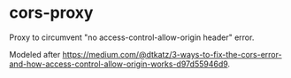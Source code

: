 # cors-proxy

Proxy to circumvent "no access-control-allow-origin header" error.

Modeled after https://medium.com/@dtkatz/3-ways-to-fix-the-cors-error-and-how-access-control-allow-origin-works-d97d55946d9.